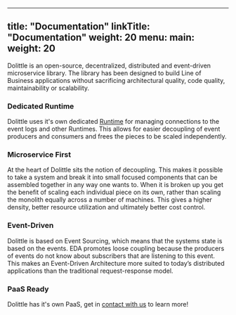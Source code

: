 
---
title: "Documentation"
linkTitle: "Documentation"
weight: 20
menu:
  main:
    weight: 20
---
Dolittle is an open-source, decentralized, distributed and event-driven microservice library. The library has been designed to build Line of Business applications without sacrificing architectural quality, code quality, maintainability or scalability.

### Dedicated Runtime
Dolittle uses it's own dedicated [Runtime](https://github.com/dolittle/Runtime) for managing connections to the event logs and other Runtimes. This allows for easier decoupling of event producers and consumers and frees the pieces to be scaled independently.

### Microservice First
At the heart of Dolittle sits the notion of decoupling. This makes it possible to take a system and break it into small focused components
that can be assembled together in any way one wants to. When it is broken up you get the benefit of scaling each individual piece on its own, rather than scaling the monolith
equally across a number of machines. This gives a higher density, better resource utilization and ultimately better cost
control.

### Event-Driven
Dolittle is based on Event Sourcing, which means that the systems state is based on the events.
EDA promotes loose coupling because the producers of events do not know about subscribers that are listening to this event. This makes an Event-Driven Architecture more suited to today’s distributed applications than the traditional request-response model.

### PaaS Ready
Dolittle has it's own PaaS, get in [contact with us](https://dolittle.com/contact-us) to learn more!
